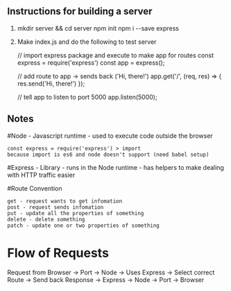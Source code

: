 ## Instructions for building a server

1.  
    mkdir server && cd server
    npm init
    npm i --save express

2. Make index.js and do the following to test server

    // import express package and execute to make app for routes
    const express = require('express')
    const app = express();

    // add route to app -> sends back ('Hi, there!')
    app.get('/', (req, res) => {
        res.send('Hi, there!')
    });

    // tell app to listen to port 5000
    app.listen(5000);

## Notes

#Node - Javascript runtime - used to execute code outside the browser

    const express = require('express') > import
    because import is es6 and node doesn't support (need babel setup)

#Express - Library - runs in the Node runtime - has helpers to make dealing with HTTP traffic easier

#Route Convention

    get - request wants to get infomation
    post - request sends infomation
    put - update all the properties of something
    delete - delete something
    patch - update one or two properties of something

# Flow of Requests

Request from Browser -> Port -> Node -> Uses Express -> Select correct Route -> Send back Response -> Express -> Node -> Port -> Browser

